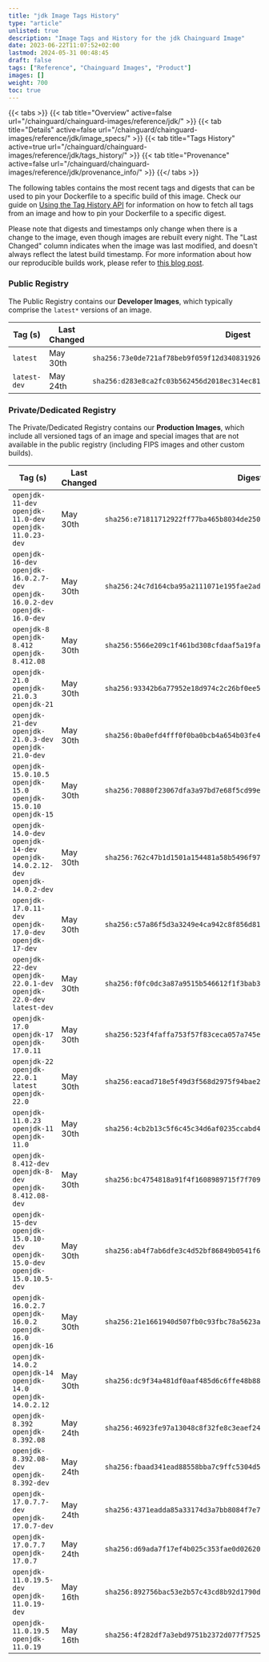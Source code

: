 ```yaml
---
title: "jdk Image Tags History"
type: "article"
unlisted: true
description: "Image Tags and History for the jdk Chainguard Image"
date: 2023-06-22T11:07:52+02:00
lastmod: 2024-05-31 00:48:45
draft: false
tags: ["Reference", "Chainguard Images", "Product"]
images: []
weight: 700
toc: true
---
```


{{< tabs >}}
{{< tab title="Overview" active=false url="/chainguard/chainguard-images/reference/jdk/" >}}
{{< tab title="Details" active=false url="/chainguard/chainguard-images/reference/jdk/image_specs/" >}}
{{< tab title="Tags History" active=true url="/chainguard/chainguard-images/reference/jdk/tags_history/" >}}
{{< tab title="Provenance" active=false url="/chainguard/chainguard-images/reference/jdk/provenance_info/" >}}
{{</ tabs >}}

The following tables contains the most recent tags and digests that can be used to pin your Dockerfile to a specific build of this image. Check our guide on [Using the Tag History API](/chainguard/chainguard-images/using-the-tag-history-api/) for information on how to fetch all tags from an image and how to pin your Dockerfile to a specific digest.

Please note that digests and timestamps only change when there is a change to the image, even though images are rebuilt every night. The "Last Changed" column indicates when the image was last modified, and doesn't always reflect the latest build timestamp. For more information about how our reproducible builds work, please refer to [this blog post](https://www.chainguard.dev/unchained/reproducing-chainguards-reproducible-image-builds).

### Public Registry
The Public Registry contains our **Developer Images**, which typically comprise the `latest*` versions of an image.

| Tag (s)       | Last Changed | Digest                                                                    |
|---------------|--------------|---------------------------------------------------------------------------|
|  `latest`     | May 30th     | `sha256:73e0de721af78beb9f059f12d34083192610f23bcba953a836b7581ad396a5ab` |
|  `latest-dev` | May 24th     | `sha256:d283e8ca2fc03b562456d2018ec314ec81a0b18d8af44c72dcd9e6b3ab6e3362` |


### Private/Dedicated Registry
The Private/Dedicated Registry contains our **Production Images**, which include all versioned tags of an image and special images that are not available in the public registry (including FIPS images and other custom builds).

| Tag (s)                                                                            | Last Changed | Digest                                                                    |
|------------------------------------------------------------------------------------|--------------|---------------------------------------------------------------------------|
|  `openjdk-11-dev` `openjdk-11.0-dev` `openjdk-11.0.23-dev`                         | May 30th     | `sha256:e71811712922ff77ba465b8034de250d8abe0ed52661573803035ded2c9d5561` |
|  `openjdk-16-dev` `openjdk-16.0.2.7-dev` `openjdk-16.0.2-dev` `openjdk-16.0-dev`   | May 30th     | `sha256:24c7d164cba95a2111071e195fae2adf727de63f96446863f2ba08bc420b4d7b` |
|  `openjdk-8` `openjdk-8.412` `openjdk-8.412.08`                                    | May 30th     | `sha256:5566e209c1f461bd308cfdaaf5a19fa9a0e539c72cd7f053896c3f5d9ef829ba` |
|  `openjdk-21.0` `openjdk-21.0.3` `openjdk-21`                                      | May 30th     | `sha256:93342b6a77952e18d974c2c26bf0ee57e29dea020429a94f1888b88bdd8758eb` |
|  `openjdk-21-dev` `openjdk-21.0.3-dev` `openjdk-21.0-dev`                          | May 30th     | `sha256:0ba0efd4fff0f0ba0bcb4a654b03fe4c9735dc79c9f4e3f654ebb7d53a7e3ff2` |
|  `openjdk-15.0.10.5` `openjdk-15.0` `openjdk-15.0.10` `openjdk-15`                 | May 30th     | `sha256:70880f23067dfa3a97bd7e68f5cd99eba18e551ff605e1bcf65cdc4e373d6cf2` |
|  `openjdk-14.0-dev` `openjdk-14-dev` `openjdk-14.0.2.12-dev` `openjdk-14.0.2-dev`  | May 30th     | `sha256:762c47b1d1501a154481a58b5496f9781b03efd487a15db9964d6e80e63ad6a0` |
|  `openjdk-17.0.11-dev` `openjdk-17.0-dev` `openjdk-17-dev`                         | May 30th     | `sha256:c57a86f5d3a3249e4ca942c8f856d81b0234a51982390e770c36d8229ec46757` |
|  `openjdk-22-dev` `openjdk-22.0.1-dev` `openjdk-22.0-dev` `latest-dev`             | May 30th     | `sha256:f0fc0dc3a87a9515b546612f1f3bab39a2d544a88765469553ab3f1ce68626c6` |
|  `openjdk-17.0` `openjdk-17` `openjdk-17.0.11`                                     | May 30th     | `sha256:523f4faffa753f57f83ceca057a745e7209a04bbe5b1afe966ae163c25cd2ffc` |
|  `openjdk-22` `openjdk-22.0.1` `latest` `openjdk-22.0`                             | May 30th     | `sha256:eacad718e5f49d3f568d2975f94bae2b20badd075c9bc728c6fd7ff01fc561e1` |
|  `openjdk-11.0.23` `openjdk-11` `openjdk-11.0`                                     | May 30th     | `sha256:4cb2b13c5f6c45c34d6af0235ccabd401154d76a07721a7f7258d9ae44804964` |
|  `openjdk-8.412-dev` `openjdk-8-dev` `openjdk-8.412.08-dev`                        | May 30th     | `sha256:bc4754818a91f4f1608989715f7f709669e6ce8e190d63670cf724c7eae43ade` |
|  `openjdk-15-dev` `openjdk-15.0.10-dev` `openjdk-15.0-dev` `openjdk-15.0.10.5-dev` | May 30th     | `sha256:ab4f7ab6dfe3c4d52bf86849b0541f69991dcc50454d924cf5044ecc7192c368` |
|  `openjdk-16.0.2.7` `openjdk-16.0.2` `openjdk-16.0` `openjdk-16`                   | May 30th     | `sha256:21e1661940d507fb0c93fbc78a5623aad923f6195562fca4de388156ce84693c` |
|  `openjdk-14.0.2` `openjdk-14` `openjdk-14.0` `openjdk-14.0.2.12`                  | May 30th     | `sha256:dc9f34a481df0aaf485d6c6ffe48b887009aad2274042616540eb730847b2001` |
|  `openjdk-8.392` `openjdk-8.392.08`                                                | May 24th     | `sha256:46923fe97a13048c8f32fe8c3eaef247df1e8d595468bffc7715a094766472cd` |
|  `openjdk-8.392.08-dev` `openjdk-8.392-dev`                                        | May 24th     | `sha256:fbaad341ead88558bba7c9ffc5304d5e8c3c008b1983186039d4cc26cd397adf` |
|  `openjdk-17.0.7.7-dev` `openjdk-17.0.7-dev`                                       | May 24th     | `sha256:4371eadda85a33174d3a7bb8084f7e70e862cb0c032b5b4d38bdd6c6fb168756` |
|  `openjdk-17.0.7.7` `openjdk-17.0.7`                                               | May 24th     | `sha256:d69ada7f17ef4b025c353fae0d02620ebebbf2fa20a615fbc1e2c04bc39a59d5` |
|  `openjdk-11.0.19.5-dev` `openjdk-11.0.19-dev`                                     | May 16th     | `sha256:892756bac53e2b57c43cd8b92d1790d223a18535e7186167dd65b41a51bdab7d` |
|  `openjdk-11.0.19.5` `openjdk-11.0.19`                                             | May 16th     | `sha256:4f282df7a3ebd9751b2372d077f7525f93f379e037cdf3b0d9cb3eb081fde668` |

